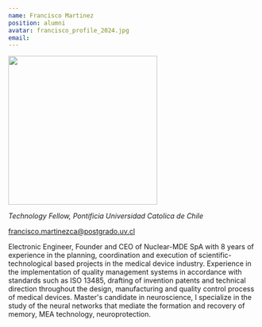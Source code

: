 ```yaml
---
name: Francisco Martinez
position: alumni
avatar: francisco_profile_2024.jpg
email: 
---
```


<img width="300" src="{{site.baseurl}}/images/people/{{page.avatar}}" data-action="zoom">

_Technology Fellow, Pontificia Universidad Catolica de Chile_<br>

<i class="fa fa-envelope-o"></i> francisco.martinezca@postgrado.uv.cl

Electronic Engineer, Founder and CEO of Nuclear-MDE SpA with 8 years of experience in the planning, coordination and execution of scientific-technological based projects in the medical device industry. Experience in the implementation of quality management systems in accordance with standards such as ISO 13485, drafting of invention patents and technical direction throughout the design, manufacturing and quality control process of medical devices. Master's candidate in neuroscience, I specialize in the study of the neural networks that mediate the formation and recovery of memory, MEA technology, neuroprotection.